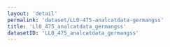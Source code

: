 ```yaml
---
layout: 'detail'
permalink: 'dataset/LL0-475-analcatdata-germangss'
title: 'Ll0_475_analcatdata_germangss'
datasetID: 'LL0_475_analcatdata_germangss'
---
```

